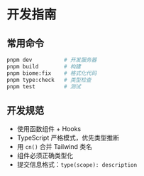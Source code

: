 # 开发指南 
## 常用命令
```bash
pnpm dev          # 开发服务器
pnpm build        # 构建
pnpm biome:fix    # 格式化代码
pnpm type:check   # 类型检查
pnpm test         # 测试
```

## 开发规范
- 使用函数组件 + Hooks
- TypeScript 严格模式，优先类型推断
- 用 `cn()` 合并 Tailwind 类名
- 组件必须正确类型化
- 提交信息格式：`type(scope): description` 